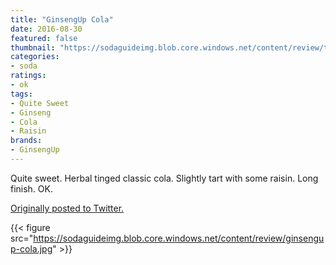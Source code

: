 ```yaml
---
title: "GinsengUp Cola"
date: 2016-08-30
featured: false
thumbnail: "https://sodaguideimg.blob.core.windows.net/content/review/thumbs/ginsengup-cola.jpg"
categories:
- soda
ratings:
- ok
tags:
- Quite Sweet
- Ginseng
- Cola
- Raisin
brands:
- GinsengUp
---
```


Quite sweet. Herbal tinged classic cola. Slightly tart with some raisin. Long finish. OK.

[Originally posted to Twitter.](https://twitter.com/Cavorter/status/770698983333359616)

{{< figure src="https://sodaguideimg.blob.core.windows.net/content/review/ginsengup-cola.jpg" >}}

